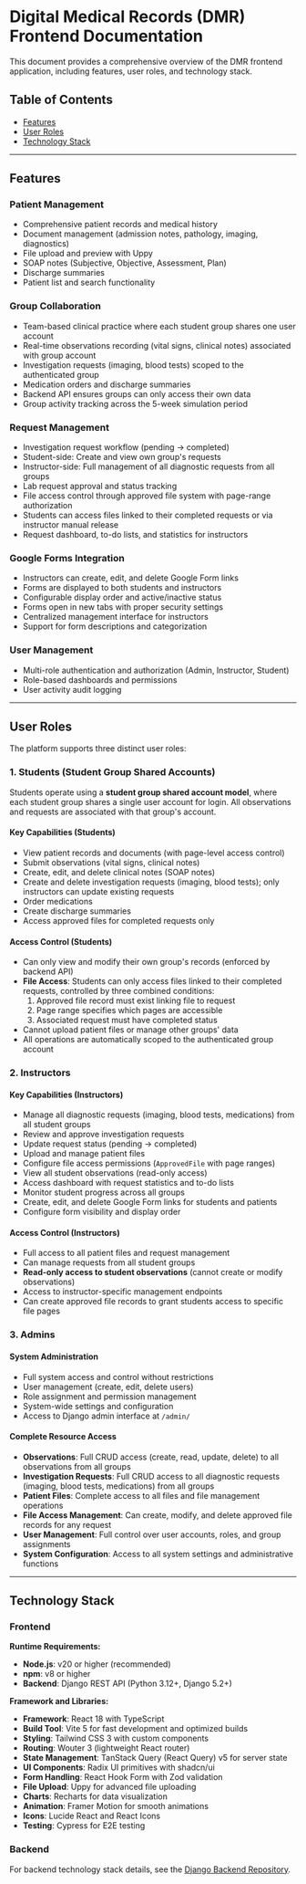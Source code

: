 # Digital Medical Records (DMR) Frontend Documentation

This document provides a comprehensive overview of the DMR frontend application, including features, user roles, and technology stack.

## Table of Contents

- [Features](#features)
- [User Roles](#user-roles)
- [Technology Stack](#technology-stack)

---

## Features

### Patient Management

- Comprehensive patient records and medical history
- Document management (admission notes, pathology, imaging, diagnostics)
- File upload and preview with Uppy
- SOAP notes (Subjective, Objective, Assessment, Plan)
- Discharge summaries
- Patient list and search functionality

### Group Collaboration

- Team-based clinical practice where each student group shares one user account
- Real-time observations recording (vital signs, clinical notes) associated with group account
- Investigation requests (imaging, blood tests) scoped to the authenticated group
- Medication orders and discharge summaries
- Backend API ensures groups can only access their own data
- Group activity tracking across the 5-week simulation period

### Request Management

- Investigation request workflow (pending → completed)
- Student-side: Create and view own group's requests
- Instructor-side: Full management of all diagnostic requests from all groups
- Lab request approval and status tracking
- File access control through approved file system with page-range authorization
- Students can access files linked to their completed requests or via instructor manual release
- Request dashboard, to-do lists, and statistics for instructors

### Google Forms Integration

- Instructors can create, edit, and delete Google Form links
- Forms are displayed to both students and instructors
- Configurable display order and active/inactive status
- Forms open in new tabs with proper security settings
- Centralized management interface for instructors
- Support for form descriptions and categorization

### User Management

- Multi-role authentication and authorization (Admin, Instructor, Student)
- Role-based dashboards and permissions
- User activity audit logging

---

## User Roles

The platform supports three distinct user roles:

### 1. Students (Student Group Shared Accounts)

Students operate using a **student group shared account model**, where each student group shares a single user account for login. All observations and requests are associated with that group's account.

#### Key Capabilities (Students)

- View patient records and documents (with page-level access control)
- Submit observations (vital signs, clinical notes)
- Create, edit, and delete clinical notes (SOAP notes)
- Create and delete investigation requests (imaging, blood tests); only instructors can update existing requests
- Order medications
- Create discharge summaries
- Access approved files for completed requests only

#### Access Control (Students)

- Can only view and modify their own group's records (enforced by backend API)
- **File Access**: Students can only access files linked to their completed requests, controlled by three combined conditions:
  1. Approved file record must exist linking file to request
  2. Page range specifies which pages are accessible
  3. Associated request must have completed status
- Cannot upload patient files or manage other groups' data
- All operations are automatically scoped to the authenticated group account

### 2. Instructors

#### Key Capabilities (Instructors)

- Manage all diagnostic requests (imaging, blood tests, medications) from all student groups
- Review and approve investigation requests
- Update request status (pending → completed)
- Upload and manage patient files
- Configure file access permissions (`ApprovedFile` with page ranges)
- View all student observations (read-only access)
- Access dashboard with request statistics and to-do lists
- Monitor student progress across all groups
- Create, edit, and delete Google Form links for students and patients
- Configure form visibility and display order

#### Access Control (Instructors)

- Full access to all patient files and request management
- Can manage requests from all student groups
- **Read-only access to student observations** (cannot create or modify observations)
- Access to instructor-specific management endpoints
- Can create approved file records to grant students access to specific file pages

### 3. Admins

#### System Administration

- Full system access and control without restrictions
- User management (create, edit, delete users)
- Role assignment and permission management
- System-wide settings and configuration
- Access to Django admin interface at `/admin/`

#### Complete Resource Access

- **Observations**: Full CRUD access (create, read, update, delete) to all observations from all groups
- **Investigation Requests**: Full CRUD access to all diagnostic requests (imaging, blood tests, medications) from all groups
- **Patient Files**: Complete access to all files and file management operations
- **File Access Management**: Can create, modify, and delete approved file records for any request
- **User Management**: Full control over user accounts, roles, and group assignments
- **System Configuration**: Access to all system settings and administrative functions

---

## Technology Stack

### Frontend

**Runtime Requirements:**

- **Node.js**: v20 or higher (recommended)
- **npm**: v8 or higher
- **Backend**: Django REST API (Python 3.12+, Django 5.2+)

**Framework and Libraries:**

- **Framework**: React 18 with TypeScript
- **Build Tool**: Vite 5 for fast development and optimized builds
- **Styling**: Tailwind CSS 3 with custom components
- **Routing**: Wouter 3 (lightweight React router)
- **State Management**: TanStack Query (React Query) v5 for server state
- **UI Components**: Radix UI primitives with shadcn/ui
- **Form Handling**: React Hook Form with Zod validation
- **File Upload**: Uppy for advanced file uploading
- **Charts**: Recharts for data visualization
- **Animation**: Framer Motion for smooth animations
- **Icons**: Lucide React and React Icons
- **Testing**: Cypress for E2E testing

### Backend

For backend technology stack details, see the [Django Backend Repository](https://github.com/UWA-CITS5206-DMR/dmrserver).
